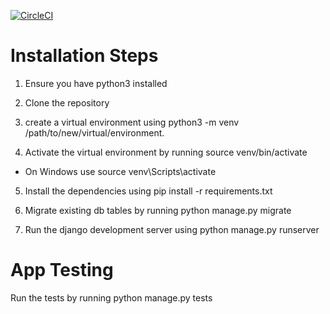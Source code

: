 [![CircleCI](https://circleci.com/gh/circleci/Savannah-eProject.svg?style=shield&circle-token=2bd74d82daa65bc8b3f928fe355752dac19a0ff9)](https://circleci.com/gh/circleci/circleci-docs)

# Installation Steps

1. Ensure you have python3 installed

2. Clone the repository

3. create a virtual environment using python3 -m venv /path/to/new/virtual/environment.

4. Activate the virtual environment by running source venv/bin/activate

- On Windows use source venv\Scripts\activate

5. Install the dependencies using pip install -r requirements.txt

6. Migrate existing db tables by running python manage.py migrate

7. Run the django development server using python manage.py runserver

# App Testing

Run the tests by running python manage.py tests
